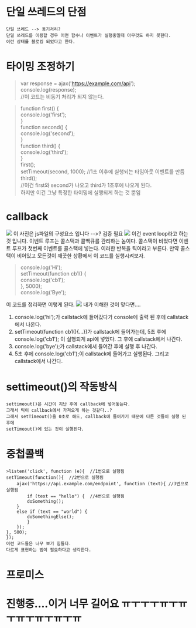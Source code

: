 # 단일 쓰레드의 단점
    단일 쓰레드 --> 동기처리?
    단일 쓰레드를 이용할 경우 어떤 함수나 이벤트가 실행중일때 아무것도 하지 못한다.  
    이런 상태를 블로킹 되었다고 한다.
# 타이밍 조정하기
> var response = ajax('https://example.com/api');
> console.log(response);  
    //이 코드는 비동기 처리가 되지 않는다.

> function first() {  
    console.log('first');  
}  
function second() {  
    console.log('second');  
}  
function third() {  
    console.log('third');  
}  
first();  
setTimeout(second, 1000); //1초 이후에 실행되는 타임아웃 이벤트를 만듬
third();  
    //이건 first와 second가 나오고 third가 1초후에 나오게 된다.  
하지만 이건 그냥 특정한 타이밍에 실행되게 하는 것 뿐임

# callback
<img src="https://cdn-images-1.medium.com/max/1000/1*FA9NGxNB6-v1oI2qGEtlRQ.png">
이 사진은 js파일의 구성요소 입니다     -->? 검증 필요  
<img src="https://cdn-images-1.medium.com/max/1000/1*KGBiAxjeD9JT2j6KDo0zUg.png">
이건 event loop라고 하는 것 입니다. 이벤트 루프는 콜스택과 콜백큐를 관리하는 놈이다.  
콜스택이 비었다면 이벤트 루프가 첫번째 이벤트를 콜스택에 넣는다.  
이러한 반복을 틱이라고 부른다.
만약 콜스택이 비어있고 모든것이 깨끗한 상황에서 이 코드를 실행시켜보자.

> console.log('Hi');  
setTimeout(function cb1() {   
    console.log('cb1');  
}, 5000);  
console.log('Bye');  

이 코드를 정리하면 이렇게 된다.
<img src="https://cdn-images-1.medium.com/max/1000/1*TozSrkk92l8ho6d8JxqF_w.gif">
    내가 이해한 것이 맞다면....   
1. console.log('hi');가 callstack에 들어갔다가 console에 출력 된 후에 callstack에서 나온다.  
2. setTimeout(function cb1(){...})가 callstack에 들어가는데, 5초 후에   console.log('cb1'); 이 실행되게 api에 넣었다. 그 후에 callstack에서 나간다.
3. console.log('bye');가 callstack에서 들어간 후에 실행 후 나간다.
4. 5초 후에 console.log('cb1');이 callstack에 들어가고 실행된다. 그리고 callstack에서 나간다.
# settimeout()의 작동방식
    settimeout()은 시간이 지난 후에 callback에 넣어놓는다.
    그래서 틱이 callback에서 가져오게 하는 것같다..?
    그래서 setTimeout()을 0초로 해도, callback에 들어가기 때문에 다른 것들이 실행 된 후에 
    setTimeout()에 있는 것이 실행된다.

# 중첩콜백
    >listen('click', function (e){  //1번으로 실행됨  
    setTimeout(function(){  //2번으로 실행됨  
        ajax('https://api.example.com/endpoint', function (text){ //3번으로 실행됨  
            if (text == "hello") {  //4번으로 실행됨
	        doSomething();  
	    }   
	    else if (text == "world") {  
	        doSomethingElse();  
            }  
        });  
    }, 500);  
    });  
    이런 코드들은 너무 보기 힘들다.
    다르게 표현하는 법이 필요하다고 생각한다.
# 프로미스
    
# 진행중....이거 너무 길어요 ㅠㅜㅜㅜㅠㅜㅠㅜㅠㅜㅠㅜㅠㅜㅠ
   


